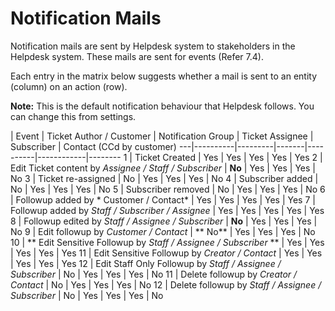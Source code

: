 # Notification Mails

Notification mails are sent by Helpdesk system to stakeholders in the Helpdesk system. These mails are sent for events (Refer 7.4).

Each entry in the matrix below suggests whether a mail is sent to an entity (column) on an action (row).

**Note:** This is the default notification behaviour that Helpdesk follows. You can change this from settings.

| Event | Ticket Author / Customer | Notification Group | Ticket Assignee | Subscriber | Contact (CCd by customer)
    ---|----------|---------|-------|----------|------------|--------
     1 | Ticket Created | Yes | Yes | Yes | Yes | Yes
     2 | Edit Ticket content by *Assignee / Staff / Subscriber* | **No** | Yes | Yes | Yes | No
     3 | Ticket re-assigned | No | Yes | Yes | Yes | No
     4 | Subscriber added | No | Yes | Yes | Yes | No
     5 | Subscriber removed | No | Yes | Yes | Yes | No
     6 | Followup added by * Customer / Contact* | Yes | Yes | Yes | Yes | Yes
     7 | Followup added by *Staff / Subscriber / Assignee* | Yes | Yes | Yes | Yes | Yes
     8 | Followup edited by *Staff / Assignee / Subscriber* | **No** | Yes | Yes | Yes | No
     9 | Edit followup by *Customer / Contact* | ** No** | Yes | Yes | Yes | No
    10 | ** Edit Sensitive Followup by *Staff / Assignee / Subscriber* ** | Yes | Yes | Yes | Yes | Yes
    11 | Edit Sensitive Followup by *Creator / Contact* | Yes | Yes | Yes | Yes | Yes
    12 | Edit Staff Only Followup by *Staff / Assignee / Subscriber* | No | Yes | Yes | Yes | No
    11 | Delete followup by *Creator / Contact* | No | Yes | Yes | Yes | No
    12 | Delete followup by *Staff / Assignee / Subscriber* | No | Yes | Yes | Yes | No

